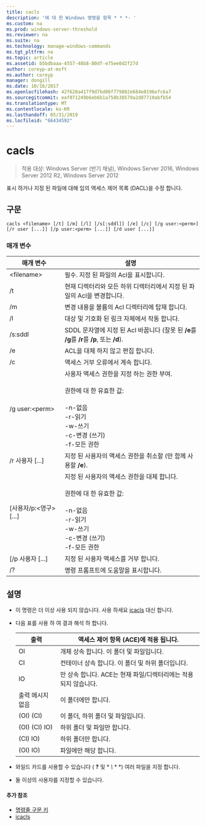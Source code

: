 ```yaml
---
title: cacls
description: '에 대 한 Windows 명령을 항목 * * *- '
ms.custom: na
ms.prod: windows-server-threshold
ms.reviewer: na
ms.suite: na
ms.technology: manage-windows-commands
ms.tgt_pltfrm: na
ms.topic: article
ms.assetid: b5bdbaaa-4557-48b8-80df-e75ee0d2f27d
author: coreyp-at-msft
ms.author: coreyp
manager: dongill
ms.date: 10/16/2017
ms.openlocfilehash: 42f620a417f9d7bd06f779802e684e0196efc6a7
ms.sourcegitcommit: eaf071249b6eb6b1a758b38579a2d87710abfb54
ms.translationtype: MT
ms.contentlocale: ko-KR
ms.lasthandoff: 05/31/2019
ms.locfileid: "66434592"
---
```

# <a name="cacls"></a>cacls

>적용 대상: Windows Server (반기 채널), Windows Server 2016, Windows Server 2012 R2, Windows Server 2012

표시 하거나 지정 된 파일에 대해 임의 액세스 제어 목록 (DACL)을 수정 합니다.  
## <a name="syntax"></a>구문  
```  
cacls <filename> [/t] [/m] [/l] [/s[:sddl]] [/e] [/c] [/g user:<perm>] [/r user [...]] [/p user:<perm> [...]] [/d user [...]]  
```  
### <a name="parameters"></a>매개 변수  

|        매개 변수        |                                                                                            설명                                                                                             |
|-------------------------|----------------------------------------------------------------------------------------------------------------------------------------------------------------------------------------------------|
|      \<filename\>       |                                                                            필수. 지정 된 파일의 Acl을 표시합니다.                                                                             |
|           /t            |                                                          현재 디렉터리와 모든 하위 디렉터리에서 지정 된 파일의 Acl을 변경합니다.                                                          |
|           /m            |                                                                          변경 내용을 볼륨의 Acl 디렉터리에 탑재 합니다.                                                                           |
|           /l            |                                                                        대상 및 기호화 된 링크 자체에서 작동 합니다.                                                                         |
|         /s:sddl         |                                       SDDL 문자열에 지정 된 Acl 바꿉니다 (잘못 된 **/e**를 **/g**를 **/r**를 **/p**, 또는 **/d**).                                        |
|           /e            |                                                                                 ACL을 대체 하지 않고 편집 합니다.                                                                                  |
|           /c            |                                                                                 액세스 거부 오류에서 계속 합니다.                                                                                  |
|    /g user:\<perm\>     |   사용자 액세스 권한을 지정 하는 권한 부여.<br /><br />권한에 대 한 유효한 값:<br /><br />-n-없음<br />-r-읽기<br />-w-쓰기<br />-c-변경 (쓰기)<br />-f-모든 권한   |
|      /r 사용자 [...]      |                                                                  지정 된 사용자의 액세스 권한을 취소할 (만 함께 사용할 **/e**).                                                                   |
| [사용자/p:\<영구\> [...] | 지정 된 사용자의 액세스 권한을 대체 합니다.<br /><br />권한에 대 한 유효한 값:<br /><br />-n-없음<br />-r-읽기<br />-w-쓰기<br />-c-변경 (쓰기)<br />-f-모든 권한 |
|     [/p 사용자 [...]      |                                                                                    지정 된 사용자 액세스를 거부 합니다.                                                                                     |
|           /?            |                                                                                명령 프롬프트에 도움말을 표시합니다.                                                                                |

## <a name="remarks"></a>설명  
- 이 명령은 더 이상 사용 되지 않습니다. 사용 하세요 [icacls](icacls.md) 대신 합니다.  
- 다음 표를 사용 하 여 결과 해석 하 합니다.  


  |      출력       |                액세스 제어 항목 (ACE)에 적용 됩니다.                |
  |-------------------|---------------------------------------------------------------------|
  |        OI         |               개체 상속 합니다. 이 폴더 및 파일입니다.                |
  |        CI         |           컨테이너 상속 합니다. 이 폴더 및 하위 폴더입니다.            |
  |        IO         | 만 상속 합니다. ACE는 현재 파일/디렉터리에는 적용 되지 않습니다. |
  | 출력 메시지 없음 |                          이 폴더에만 합니다.                          |
  |     (OI) (CI)      |                 이 폴더, 하위 폴더 및 파일입니다.                 |
  |   (OI) (CI) IO)    |                     하위 폴더 및 파일만 합니다.                      |
  |     (CI) IO)      |                          하위 폴더만 합니다.                           |
  |     (OI) IO)      |                             파일에만 해당 합니다.                             |


- 와일드 카드를 사용할 수 있습니다 ( **?** 및 * *\\* * *) 여러 파일을 지정 합니다.  
- 둘 이상의 사용자를 지정할 수 있습니다.  

#### <a name="additional-references"></a>추가 참조  
-   [명령줄 구문 키](command-line-syntax-key.md)   
-   [icacls](icacls.md)  
